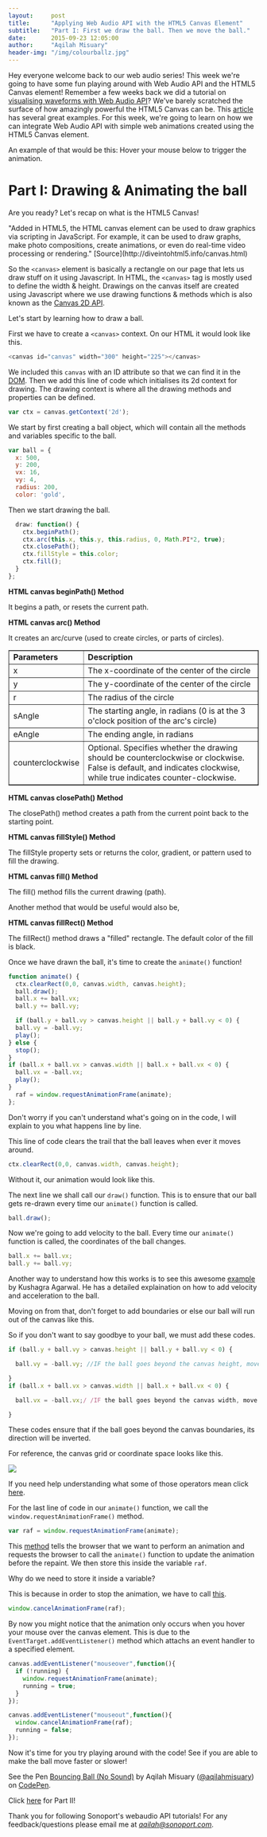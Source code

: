 ```yaml
---
layout:     post
title:      "Applying Web Audio API with the HTML5 Canvas Element"
subtitle:   "Part I: First we draw the ball. Then we move the ball."
date:       2015-09-23 12:05:00
author:     "Aqilah Misuary"
header-img: "/img/colourballz.jpg"
---
```

Hey everyone welcome back to our web audio series! This week we're going to have some fun playing around with Web Audio API and the HTML5 Canvas element! Remember a few weeks back we did a tutorial on [visualising waveforms with Web Audio API](http://sonoport.github.io/visualising-waveforms-with-web-audio.html)? We've barely scratched the surface of how amazingly powerful the HTML5 Canvas can be. This [article](http://artatm.com/2012/01/23-truly-amazing-and-unbelievable-html5-canvas-and-javascript-experiments/) has several great examples. For this week, we're going to learn on how we can integrate Web Audio API with simple web animations created using the HTML5 Canvas element.

An example of that would be this: Hover your mouse below to trigger the animation.

<div class="canvas"><canvas id="canvas" width="800" height="523"></canvas></div>

<p><h1>Part I: Drawing & Animating the ball</h1></p>

Are you ready? Let's recap on what is the HTML5 Canvas!

</h4>"Added in HTML5, the HTML canvas element can be used to draw graphics via scripting in JavaScript. For example, it can be used to draw graphs, make photo compositions, create animations, or even do real-time video processing or rendering."</h4>
[Source](http://diveintohtml5.info/canvas.html)

So the `<canvas>` element is basically a rectangle on our page that lets us draw stuff on it using Javascript. In HTML, the `<canvas>` tag is mostly used to define the width & height. Drawings on the canvas itself are created using Javascript where we use drawing functions & methods which is also known as the [Canvas 2D API](http://www.w3.org/TR/2dcontext/).

Let's start by learning how to draw a ball.

First we have to create a `<canvas>` context. On our HTML it would look like this.

```js
<canvas id="canvas" width="300" height="225"></canvas>
```

We included this `canvas` with an ID attribute so that we can find it in the [DOM](http://www.w3.org/DOM/). Then we add this line of code which initialises its 2d context for drawing. The drawing context is where all the drawing methods and properties can be defined.

```js
var ctx = canvas.getContext('2d');
```

We start by first creating a ball object, which will contain all the methods and variables specific to the ball.

```js
var ball = {
  x: 500,
  y: 200,
  vx: 16,
  vy: 4,
  radius: 200,
  color: 'gold',
```
Then we start drawing the ball.

```js
  draw: function() {
    ctx.beginPath();
    ctx.arc(this.x, this.y, this.radius, 0, Math.PI*2, true);
    ctx.closePath();
    ctx.fillStyle = this.color;
    ctx.fill();
  }
};
```
**<span>HTML canvas beginPath() Method</span>**

It begins a path, or resets the current path.

**<span>HTML canvas arc() Method</span>**

It creates an arc/curve (used to create circles, or parts of circles).

<table border="1" style="width:100%">
   <tr>
    <td><b>Parameters</b></td>
    <td><b>Description</b></td>
  </tr>
  <tr>
    <td>x</td>
    <td>The x-coordinate of the center of the circle</td>
  </tr>
  <tr>
    <td>y</td>
    <td>The y-coordinate of the center of the circle</td>
  </tr>
  <tr>
    <td>r</td>
    <td>The radius of the circle</td>
  </tr>
  <tr>
    <td>sAngle</td>
    <td>The starting angle, in radians (0 is at the 3 o'clock position of the arc's circle)</td>
  </tr>
  <tr>
    <td>eAngle</td>
    <td>The ending angle, in radians</td>
  </tr>
  <tr>
    <td>counterclockwise</td>
    <td>Optional. Specifies whether the drawing should be counterclockwise or clockwise. False is default, and indicates clockwise, while true indicates counter-clockwise.</td>
  </tr>
</table>

**<span>HTML canvas closePath() Method</span>**

The closePath() method creates a path from the current point back to the starting point.

**<span>HTML canvas fillStyle() Method</span>**

The fillStyle property sets or returns the color, gradient, or pattern used to fill the drawing.

**<span>HTML canvas fill() Method</span>**

The fill() method fills the current drawing (path).

Another method that would be useful would also be,

**<span>HTML canvas fillRect() Method</span>**

The fillRect() method draws a "filled" rectangle. The default color of the fill is black.

Once we have drawn the ball, it's time to create the `animate()` function!

```js
function animate() {
  ctx.clearRect(0,0, canvas.width, canvas.height);
  ball.draw();
  ball.x += ball.vx;
  ball.y += ball.vy;

  if (ball.y + ball.vy > canvas.height || ball.y + ball.vy < 0) {
  ball.vy = -ball.vy;
  play();
} else {
  stop();
}
if (ball.x + ball.vx > canvas.width || ball.x + ball.vx < 0) {
  ball.vx = -ball.vx;
  play();
}
  raf = window.requestAnimationFrame(animate);
};
```
Don't worry if you can't understand what's going on in the code, I will explain to you what happens line by line.

This line of code clears the trail that the ball leaves when ever it moves around.

```js
ctx.clearRect(0,0, canvas.width, canvas.height);
```

Without it, our animation would look like this.

<div class="canvas"><canvas id="canvas3" width="800" height="523"></canvas></div>

The next line we shall call our `draw()` function. This is to ensure that our ball gets re-drawn every time our `animate()` function is called.

```js
ball.draw();
```

Now we're going to add velocity to the ball. Every time our `animate()` function is called, the coordinates of the ball changes.

```js
ball.x += ball.vx;
ball.y += ball.vy;
```

Another way to understand how this works is to see this awesome [example](http://cssdeck.com/labs/lets-make-a-bouncing-ball-in-html5-canvas) by Kushagra Agarwal. He has a detailed explaination on how to add velocity and acceleration to the ball.

Moving on from that, don't forget to add boundaries or else our ball will run out of the canvas like this.

<div class="canvas"><canvas id="canvas4" width="800" height="523"></canvas></div>

So if you don't want to say goodbye to your ball, we must add these codes.

```js
if (ball.y + ball.vy > canvas.height || ball.y + ball.vy < 0) {

  ball.vy = -ball.vy; //IF the ball goes beyond the canvas height, move the ball the opposite direction.

}
if (ball.x + ball.vx > canvas.width || ball.x + ball.vx < 0) {

  ball.vx = -ball.vx;/ /IF the ball goes beyond the canvas width, move the ball the opposite direction.

}
```

These codes ensure that if the ball goes beyond the canvas boundaries, its direction will be inverted.

For reference, the canvas grid or coordinate space looks like this.

<img src="/img/canvascoordinates.png">

If you need help understanding what some of those operators mean click [here](http://www.tutorialspoint.com/computer_programming/computer_programming_operators.htm).

For the last line of code in our `animate()` function, we call the `window.requestAnimationFrame()` method.

```js
var raf = window.requestAnimationFrame(animate);
```

This [method](https://developer.mozilla.org/en-US/docs/Web/API/window/requestAnimationFrame) tells the browser that we want to perform an animation and requests the browser to call the `animate()` function to update the animation before the repaint. We then store this inside the variable `raf`.

Why do we need to store it inside a variable?

This is because in order to stop the animation, we have to call [this](https://developer.mozilla.org/en-US/docs/Web/API/Window/cancelAnimationFrame).

```js
window.cancelAnimationFrame(raf);
```

By now you might notice that the animation only occurs when you hover your mouse over the canvas element. This is due to the `EventTarget.addEventListener()` method which attachs an event handler to a specified element.

```js
canvas.addEventListener("mouseover",function(){
  if (!running) {
    window.requestAnimationFrame(animate);
    running = true;
  }
});

canvas.addEventListener("mouseout",function(){
  window.cancelAnimationFrame(raf);
  running = false;
});
```

Now it's time for you try playing around with the code! See if you are able to make the ball move faster or slower!

<p data-height="436" data-theme-id="0" data-slug-hash="vNKaGp" data-default-tab="result" data-user="aqilahmisuary" class='codepen'>See the Pen <a href='http://codepen.io/aqilahmisuary/pen/vNKaGp/'>Bouncing Ball (No Sound)</a> by Aqilah Misuary (<a href='http://codepen.io/aqilahmisuary'>@aqilahmisuary</a>) on <a href='http://codepen.io'>CodePen</a>.</p>
<script async src="//assets.codepen.io/assets/embed/ei.js"></script>

Click [here](http://sonoport.github.io/web-audio-and-canva-partII.html) for Part II!

Thank you for following Sonoport's webaudio API tutorials! For any feedback/questions please email me at *aqilah@sonoport.com*.

<script src="js/canva.js"></script>
<script src="js/canvasexamples.js"></script>
<link rel="stylesheet" href="css/canva.css">



















